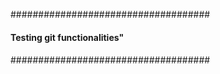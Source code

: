 
   ####################################
   ####                              ##
   #### Testing git functionalities" ##
   ####                              ##
   ####################################